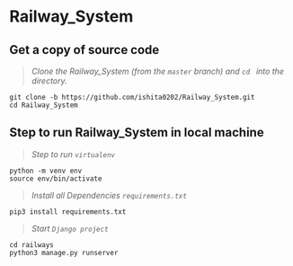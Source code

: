 # Railway_System

## Get a copy of source code

> *Clone the Railway_System (from the `master` branch) and `cd ` into the directory.*
```
git clone -b https://github.com/ishita0202/Railway_System.git
cd Railway_System
```

## Step to run Railway_System in local machine

> *Step to run `virtualenv`*
```
python -m venv env
source env/bin/activate
```

> *Install all Dependencies `requirements.txt`*

```
pip3 install requirements.txt
```

> *Start `Django project`*

```
cd railways
python3 manage.py runserver
```
